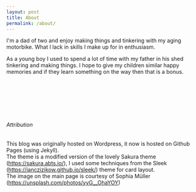 ```yaml
--- 
layout: post
title: About
permalink: /about/ 
---
```


I'm a dad of two and enjoy making things and tinkering with my aging motorbike. What I lack in skills I make up for in enthusiasm.

As a young boy I used to spend a lot of time with my father in his shed tinkering and making things. I hope to give my children similar happy memories and if they learn something on the way then that is a bonus.
<br><br><br><br><br><br><br>
###### Attribution
This blog was originally hosted on Wordpress, it now is hosted on Github Pages (using Jekyll). <br>
The theme is a modified version of the lovely Sakura theme (https://sakura.abts.io/), I used some techniques from the Sleek (https://janczizikow.github.io/sleek/) theme for card layout.<br>
The image on the main page is courtesy of Sophia Müller (https://unsplash.com/photos/yvG__OhaYOY)


